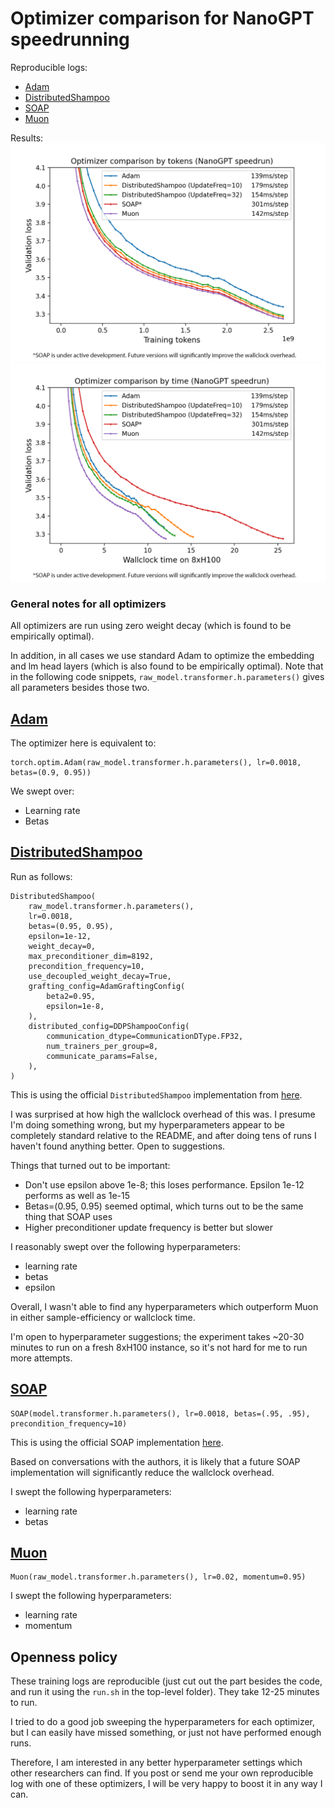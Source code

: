 # Optimizer comparison for NanoGPT speedrunning

Reproducible logs:
* [Adam](95a9fd44-7c13-49c7-b324-3e7d9e23a499.txt)
* [DistributedShampoo](8bfe4e35-c3fc-4b70-a984-3be937b71ff3)
* [SOAP](e21a2838-a0f2-46f2-a247-db0021165682.txt)
* [Muon](8d6193f4-27fc-4e68-899f-af70019a4d54.txt)

Results:
![1](nanogpt_speedrun81w.png)
![2](nanogpt_speedrun82w.png)

### General notes for all optimizers

All optimizers are run using zero weight decay (which is found to be empirically optimal).

In addition, in all cases we use standard Adam to optimize the embedding and lm head layers (which is also found to be empirically optimal).
Note that in the following code snippets, `raw_model.transformer.h.parameters()` gives all parameters besides those two.

## [Adam](95a9fd44-7c13-49c7-b324-3e7d9e23a499.txt)
The optimizer here is equivalent to:
```
torch.optim.Adam(raw_model.transformer.h.parameters(), lr=0.0018, betas=(0.9, 0.95))
```

We swept over:
* Learning rate
* Betas

## [DistributedShampoo](8bfe4e35-c3fc-4b70-a984-3be937b71ff3)
Run as follows:
```
DistributedShampoo(
    raw_model.transformer.h.parameters(),
    lr=0.0018,
    betas=(0.95, 0.95),
    epsilon=1e-12,
    weight_decay=0,
    max_preconditioner_dim=8192,
    precondition_frequency=10,
    use_decoupled_weight_decay=True,
    grafting_config=AdamGraftingConfig(
        beta2=0.95,
        epsilon=1e-8,
    ),   
    distributed_config=DDPShampooConfig(
        communication_dtype=CommunicationDType.FP32,
        num_trainers_per_group=8,
        communicate_params=False,
    ),   
)
```

This is using the official `DistributedShampoo` implementation from [here](https://github.com/facebookresearch/optimizers/tree/ad2809a291c01859f68fcabbcb49a2aa75fd7827/distributed_shampoo).

I was surprised at how high the wallclock overhead of this was. I presume I'm doing something wrong, but my hyperparameters appear
to be completely standard relative to the README, and after doing tens of runs I haven't found anything better.
Open to suggestions.

Things that turned out to be important:
* Don't use epsilon above 1e-8; this loses performance. Epsilon 1e-12 performs as well as 1e-15
* Betas=(0.95, 0.95) seemed optimal, which turns out to be the same thing that SOAP uses
* Higher preconditioner update frequency is better but slower

I reasonably swept over the following hyperparameters:
* learning rate
* betas
* epsilon

Overall, I wasn't able to find any hyperparameters which outperform Muon in either sample-efficiency or wallclock time.

I'm open to hyperparameter suggestions; the experiment takes ~20-30 minutes to run on a fresh 8xH100 instance, so it's not hard for me to run more attempts.

## [SOAP](e21a2838-a0f2-46f2-a247-db0021165682.txt)
```
SOAP(model.transformer.h.parameters(), lr=0.0018, betas=(.95, .95), precondition_frequency=10)
```

This is using the official SOAP implementation [here](https://github.com/nikhilvyas/SOAP/blob/bbce86e890d3b697380f4376acb600c2d6c3d203/soap.py).

Based on conversations with the authors, it is likely that a future SOAP implementation will significantly reduce the wallclock overhead.

I swept the following hyperparameters:
* learning rate
* betas

## [Muon](8d6193f4-27fc-4e68-899f-af70019a4d54.txt)
```
Muon(raw_model.transformer.h.parameters(), lr=0.02, momentum=0.95)
```

I swept the following hyperparameters:
* learning rate
* momentum


## Openness policy

These training logs are reproducible (just cut out the part besides the code, and run it using the `run.sh` in the top-level folder). They take 12-25 minutes to run.

I tried to do a good job sweeping the hyperparameters for each optimizer, but I can easily have missed something, or just not have performed enough runs.

Therefore, I am interested in any better hyperparameter settings which other researchers can find. If you post or send me your own reproducible log with
one of these optimizers, I will be very happy to boost it in any way I can.

